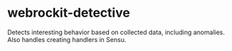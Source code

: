webrockit-detective
===================

Detects interesting behavior based on collected data, including anomalies.  Also handles creating handlers in Sensu.
